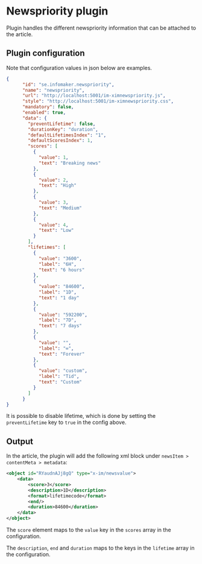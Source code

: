 # Newspriority plugin
Plugin handles the different newspriority information that can be attached to the article.

## Plugin configuration
Note that configuration values in json below are examples.

```json
{
      "id": "se.infomaker.newspriority",
      "name": "newspriority",
      "url": "http://localhost:5001/im-ximnewspriority.js",
      "style": "http://localhost:5001/im-ximnewspriority.css",
      "mandatory": false,
      "enabled": true,
      "data": {
        "preventLifetime": false,
        "durationKey": "duration",
        "defaultLifetimesIndex": "1",
        "defaultScoresIndex": 1,
        "scores": [
          {
            "value": 1,
            "text": "Breaking news"
          },
          {
            "value": 2,
            "text": "High"
          },
          {
            "value": 3,
            "text": "Medium"
          },
          {
            "value": 4,
            "text": "Low"
          }
        ],
        "lifetimes": [
          {
            "value": "3600",
            "label": "6H",
            "text": "6 hours"
          },
          {
            "value": "84600",
            "label": "1D",
            "text": "1 day"
          },
          {
            "value": "592200",
            "label": "7D",
            "text": "7 days"
          },
          {
            "value": "",
            "label": "∞",
            "text": "Forever"
          },
          {
            "value": "custom",
            "label": "Tid",
            "text": "Custom"
          }
        ]
      }
}
```
It is possible to disable lifetime, which is done by setting the `preventLifetime` key to `true` in the config above.

## Output
In the article, the plugin will add the following xml block under `newsItem > contentMeta > metadata`:

```xml
<object id="RYaudnAJj8gQ" type="x-im/newsvalue">
    <data>
        <score>3</score>
        <description>1D</description>
        <format>lifetimecode</format>
        <end/>        
        <duration>84600</duration>
    </data>
</object>
```

The `score` element maps to the `value` key in the `scores` array in the configuration.

The `description`, `end` and `duration` maps to the keys in the `lifetime` array in the configuration.